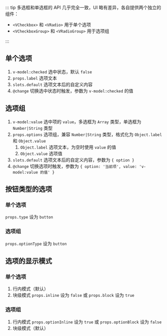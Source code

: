::: tip
多选框和单选框的 API 几乎完全一致，UI 略有差异，各自提供两个独立的组件：

- `<VCheckbox>` 和 `<VRadio>` 用于单个选项
- `<VCheckboxGroup>` 和 `<VRadioGroup>` 用于选项组

:::

## 单个选项

1. `v-model:checked` 选中状态，默认 `false`
2. `props.label` 选项文本
3. `slots.default` 选项文本后的自定义内容
4. `@change` 切换选中状态时触发，参数为 `v-model:checked` 的值

<preview path="@docs/component/checkbox/demos/option.vue"></preview>

## 选项组

1. `v-model:value` 选中项的 `value`，多选框为 `Array` 类型，单选框为 `Number|String` 类型
2. `props.options` 选项组，兼容 `Number|String` 类型，格式化为 `Object.label` 和 `Object.value`
   1. `Object.label` 选项文本，为空时使用 `value` 的值
   2. `Object.value` 选项值
3. `slots.default` 选项文本后的自定义内容，参数为 `{ option }`
4. `@change` 切换选项时触发，参数为 `{ option: '当前项', value: 'v-model:value 的值' }`

<preview path="@docs/component/checkbox/demos/group.vue"></preview>

## 按钮类型的选项

### 单个选项

`props.type` 设为 `button`

<preview path="@docs/component/checkbox/demos/option-type.vue"></preview>

### 选项组

`props.optionType` 设为 `button`

<preview path="@docs/component/checkbox/demos/group-type.vue"></preview>

## 选项的显示模式

### 单个选项

1. 行内模式（默认）
2. 块级模式 `props.inline` 设为 `false` 或 `props.block` 设为 `true`

<preview path="@docs/component/checkbox/demos/option-display.vue"></preview>

### 选项组

1. 行内模式 `props.optionInline` 设为 `true` 或 `props.optionBlock` 设为 `false`
2. 块级模式（默认）

<preview path="@docs/component/checkbox/demos/group-display.vue"></preview>
